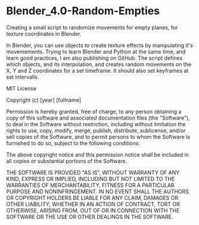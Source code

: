 # Blender_4.0-Random-Empties
Creating a small script to randomize movements for empty planes, for texture coordinates in Blender.

In Blender, you can use objects to create texture effects by manipulating it's movemements. Trying to learn Blender and Python at the same time, and learn good practices, I am also publishing on GitHub.
The script defines which objects, and its interpolation, and creates random movements on the X, Y and Z coordinates for a set timeframe. It should also set keyframes at set intervalls.

MIT License

Copyright (c) [year] [fullname]

Permission is hereby granted, free of charge, to any person obtaining a copy
of this software and associated documentation files (the "Software"), to deal
in the Software without restriction, including without limitation the rights
to use, copy, modify, merge, publish, distribute, sublicense, and/or sell
copies of the Software, and to permit persons to whom the Software is
furnished to do so, subject to the following conditions:

The above copyright notice and this permission notice shall be included in all
copies or substantial portions of the Software.

THE SOFTWARE IS PROVIDED "AS IS", WITHOUT WARRANTY OF ANY KIND, EXPRESS OR
IMPLIED, INCLUDING BUT NOT LIMITED TO THE WARRANTIES OF MERCHANTABILITY,
FITNESS FOR A PARTICULAR PURPOSE AND NONINFRINGEMENT. IN NO EVENT SHALL THE
AUTHORS OR COPYRIGHT HOLDERS BE LIABLE FOR ANY CLAIM, DAMAGES OR OTHER
LIABILITY, WHETHER IN AN ACTION OF CONTRACT, TORT OR OTHERWISE, ARISING FROM,
OUT OF OR IN CONNECTION WITH THE SOFTWARE OR THE USE OR OTHER DEALINGS IN THE
SOFTWARE.
